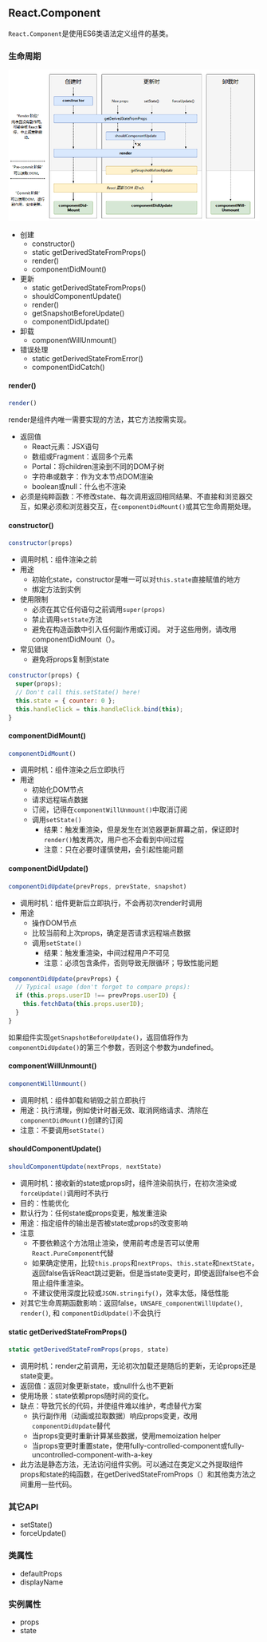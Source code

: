 ## React.Component

`React.Component`是使用ES6类语法定义组件的基类。

### 生命周期

![image](React生命周期v16.4.png)

* 创建
  * constructor()
  * static getDerivedStateFromProps()
  * render()
  * componentDidMount()
* 更新
  * static getDerivedStateFromProps()
  * shouldComponentUpdate()
  * render()
  * getSnapshotBeforeUpdate()
  * componentDidUpdate()
* 卸载
  * componentWillUnmount()
* 错误处理
  * static getDerivedStateFromError()
  * componentDidCatch()

#### render()

```js
render()
```

render是组件内唯一需要实现的方法，其它方法按需实现。

* 返回值
  * React元素：JSX语句
  * 数组或Fragment：返回多个元素
  * Portal：将children渲染到不同的DOM子树
  * 字符串或数字：作为文本节点DOM渲染
  * boolean或null：什么也不渲染
* 必须是纯粹函数：不修改state、每次调用返回相同结果、不直接和浏览器交互，如果必须和浏览器交互，在`componentDidMount()`或其它生命周期处理。

#### constructor()

```js
constructor(props)
```

* 调用时机：组件渲染之前
* 用途
  * 初始化state，constructor是唯一可以对`this.state`直接赋值的地方
  * 绑定方法到实例
* 使用限制
  * 必须在其它任何语句之前调用`super(props)`
  * 禁止调用`setState`方法
  * 避免在构造函数中引入任何副作用或订阅。 对于这些用例，请改用componentDidMount（）。
* 常见错误
  * 避免将props复制到state

```js
constructor(props) {
  super(props);
  // Don't call this.setState() here!
  this.state = { counter: 0 };
  this.handleClick = this.handleClick.bind(this);
}
```

#### componentDidMount()

```js
componentDidMount()
```

* 调用时机：组件渲染之后立即执行
* 用途
  * 初始化DOM节点
  * 请求远程端点数据
  * 订阅，记得在`componentWillUnmount()`中取消订阅
  * 调用`setState()`
    * 结果：触发重渲染，但是发生在浏览器更新屏幕之前，保证即时`render()`触发两次，用户也不会看到中间过程
    * 注意：只在必要时谨慎使用，会引起性能问题

#### componentDidUpdate()

```js
componentDidUpdate(prevProps, prevState, snapshot)
```

* 调用时机：组件更新后立即执行，不会再初次render时调用
* 用途
  * 操作DOM节点
  * 比较当前和上次props，确定是否请求远程端点数据
  * 调用`setState()`
    * 结果：触发重渲染，中间过程用户不可见
    * 注意：必须包含条件，否则导致无限循环；导致性能问题

```js
componentDidUpdate(prevProps) {
  // Typical usage (don't forget to compare props):
  if (this.props.userID !== prevProps.userID) {
    this.fetchData(this.props.userID);
  }
}
```

如果组件实现`getSnapshotBeforeUpdate()`，返回值将作为`componentDidUpdate()`的第三个参数，否则这个参数为undefined。

#### componentWillUnmount()

```js
componentWillUnmount()
```

* 调用时机：组件卸载和销毁之前立即执行
* 用途：执行清理，例如使计时器无效、取消网络请求、清除在`componentDidMount()`创建的订阅
* 注意：不要调用`setState()`

#### shouldComponentUpdate()

```js
shouldComponentUpdate(nextProps, nextState)
```

* 调用时机：接收新的state或props时，组件渲染前执行，在初次渲染或`forceUpdate()`调用时不执行
* 目的：性能优化
* 默认行为：任何state或props变更，触发重渲染
* 用途：指定组件的输出是否被state或props的改变影响
* 注意
  * 不要依赖这个方法阻止渲染，使用前考虑是否可以使用`React.PureComponent`代替
  * 如果确定使用，比较`this.props`和`nextProps`、`this.state`和`nextState`，返回false告诉React跳过更新。但是当state变更时，即使返回false也不会阻止组件重渲染。
  * 不建议使用深度比较或`JSON.stringify()`，效率太低，降低性能
* 对其它生命周期函数影响：返回false，`UNSAFE_componentWillUpdate()`, `render()`, 和 `componentDidUpdate()`不会执行

#### static getDerivedStateFromProps()

```js
static getDerivedStateFromProps(props, state)
```

* 调用时机：render之前调用，无论初次加载还是随后的更新，无论props还是state变更。
* 返回值：返回对象更新state，或null什么也不更新
* 使用场景：state依赖props随时间的变化。
* 缺点：导致冗长的代码，并使组件难以维护，考虑替代方案
  * 执行副作用（动画或拉取数据）响应props变更，改用`componentDidUpdate`替代
  * 当props变更时重新计算某些数据，使用memoization helper
  * 当props变更时重置state，使用fully-controlled-component或fully-uncontrolled-component-with-a-key
* 此方法是静态方法，无法访问组件实例。可以通过在类定义之外提取组件props和state的纯函数，在getDerivedStateFromProps（）和其他类方法之间重用一些代码。

### 其它API

* setState()
* forceUpdate()

### 类属性

* defaultProps
* displayName

### 实例属性

* props
* state

